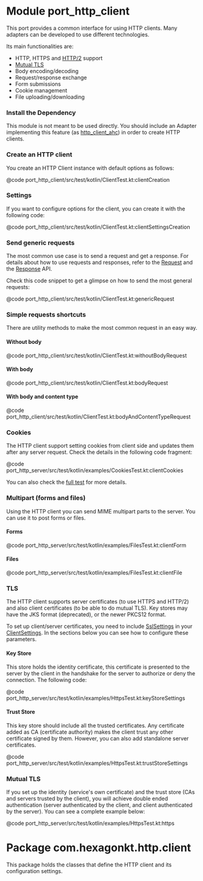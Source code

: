 
# Module port_http_client
This port provides a common interface for using HTTP clients. Many adapters can be developed to use
different technologies.

Its main functionalities are:

* HTTP, HTTPS and [HTTP/2] support
* [Mutual TLS]
* Body encoding/decoding
* Request/response exchange
* Form submissions
* Cookie management
* File uploading/downloading

[HTTP/2]: https://en.wikipedia.org/wiki/HTTP/2
[Mutual TLS]: https://en.wikipedia.org/wiki/Mutual_authentication

### Install the Dependency
This module is not meant to be used directly. You should include an Adapter implementing this
feature (as [http_client_ahc]) in order to create HTTP clients.

[http_client_ahc]: /http_client_ahc

### Create an HTTP client
You create an HTTP Client instance with default options as follows:

@code port_http_client/src/test/kotlin/ClientTest.kt:clientCreation

### Settings
If you want to configure options for the client, you can create it with the following code:

@code port_http_client/src/test/kotlin/ClientTest.kt:clientSettingsCreation

### Send generic requests
The most common use case is to send a request and get a response. For details about how to
use requests and responses, refer to the [Request] and the [Response] API.

Check this code snippet to get a glimpse on how to send the most general requests:

@code port_http_client/src/test/kotlin/ClientTest.kt:genericRequest

[Request]: /port_http_client/com.hexagonkt.http.client/-request
[Response]: /port_http_client/com.hexagonkt.http.client/-response

### Simple requests shortcuts
There are utility methods to make the most common request in an easy way.

#### Without body
@code port_http_client/src/test/kotlin/ClientTest.kt:withoutBodyRequest

#### With body
@code port_http_client/src/test/kotlin/ClientTest.kt:bodyRequest

#### With body and content type
@code port_http_client/src/test/kotlin/ClientTest.kt:bodyAndContentTypeRequest

### Cookies

The HTTP client support setting cookies from client side and updates them after any server request.
Check the details in the following code fragment:

@code port_http_server/src/test/kotlin/examples/CookiesTest.kt:clientCookies

You can also check the [full test] for more details.

[full test]: https://github.com/hexagonkt/hexagon/blob/master/port_http_server/src/test/kotlin/examples/CookiesTest.kt

### Multipart (forms and files)

Using the HTTP client you can send MIME multipart parts to the server. You can use it to post forms
or files.

#### Forms
@code port_http_server/src/test/kotlin/examples/FilesTest.kt:clientForm

#### Files
@code port_http_server/src/test/kotlin/examples/FilesTest.kt:clientFile

### TLS
The HTTP client supports server certificates (to use HTTPS and HTTP/2) and also client certificates
(to be able to do mutual TLS). Key stores may have the JKS format (deprecated), or the newer PKCS12
format.

To set up client/server certificates, you need to include [SslSettings] in your [ClientSettings]. In
the sections below you can see how to configure these parameters.

[SslSettings]: /http/com.hexagonkt.http/-ssl-settings
[ClientSettings]: /port_http_client/com.hexagonkt.http.client/-client-settings

#### Key Store
This store holds the identity certificate, this certificate is presented to the server by the client
in the handshake for the server to authorize or deny the connection. The following code:

@code port_http_server/src/test/kotlin/examples/HttpsTest.kt:keyStoreSettings

#### Trust Store
This key store should include all the trusted certificates. Any certificate added as CA (certificate
authority) makes the client trust any other certificate signed by them. However, you can also add
standalone server certificates.

@code port_http_server/src/test/kotlin/examples/HttpsTest.kt:trustStoreSettings

### Mutual TLS
If you set up the identity (service's own certificate) and the trust store (CAs and servers trusted
by the client), you will achieve double ended authentication (server authenticated by the client,
and client authenticated by the server). You can see a complete example below:

@code port_http_server/src/test/kotlin/examples/HttpsTest.kt:https

# Package com.hexagonkt.http.client
This package holds the classes that define the HTTP client and its configuration settings.

